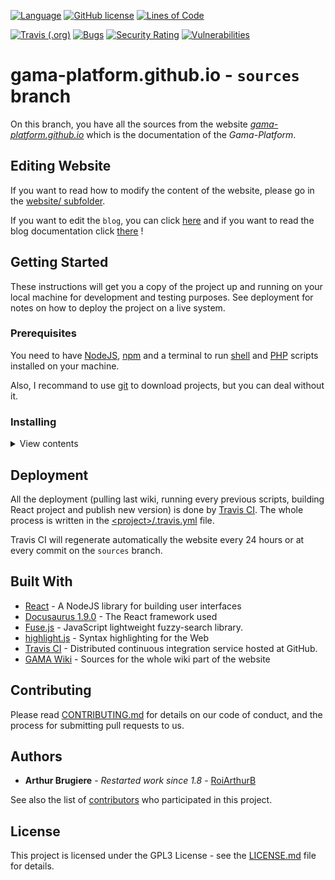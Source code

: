 [![Language](https://img.shields.io/badge/language-NodeJS-green.svg)](https://nodejs.org/)
[![GitHub license](https://img.shields.io/github/license/gama-platform/gama-platform.github.io)](https://github.com/gama-platform/gama-platform.github.io/blob/sources/LICENSE)
[![Lines of Code](https://sonarcloud.io/api/project_badges/measure?project=gama-platform_gama-platform.github.io&metric=ncloc)](https://sonarcloud.io/dashboard?id=gama-platform_gama-platform.github.io)

[![Travis (.org)](https://img.shields.io/travis/gama-platform/gama-platform.github.io)](https://travis-ci.org/gama-platform/gama-platform.github.io)
[![Bugs](https://sonarcloud.io/api/project_badges/measure?project=gama-platform_gama-platform.github.io&metric=bugs)](https://sonarcloud.io/dashboard?id=gama-platform_gama-platform.github.io)
[![Security Rating](https://sonarcloud.io/api/project_badges/measure?project=gama-platform_gama-platform.github.io&metric=security_rating)](https://sonarcloud.io/dashboard?id=gama-platform_gama-platform.github.io)
[![Vulnerabilities](https://sonarcloud.io/api/project_badges/measure?project=gama-platform_gama-platform.github.io&metric=vulnerabilities)](https://sonarcloud.io/dashboard?id=gama-platform_gama-platform.github.io)

# gama-platform.github.io - `sources` branch

On this branch, you have all the sources from the website [_gama-platform.github.io_](http://gama-platform.org) which is the documentation of the _Gama-Platform_.

## Editing Website

If you want to read how to modify the content of the website, please go in the [website/ subfolder](https://github.com/gama-platform/gama-platform.github.io/blob/sources/website/).

If you want to edit the `blog`, you can click [here](https://github.com/gama-platform/gama-platform.github.io/blob/sources/website/blog/) and if you want to read the blog documentation click [there](https://github.com/gama-platform/gama-platform.github.io/tree/sources/website#editing-blog) !

## Getting Started

These instructions will get you a copy of the project up and running on your local machine for development and testing purposes. See deployment for notes on how to deploy the project on a live system.

### Prerequisites

You need to have [NodeJS](https://nodejs.org/en/), [npm](https://www.npmjs.com/) and a terminal to run [shell](https://en.wikipedia.org/wiki/Shell_script) and [PHP](https://php.net/) scripts installed on your machine.

Also, I recommand to use [git](https://git-scm.com/) to download projects, but you can deal without it.

### Installing

<details>
<summary>View contents</summary>

Here's a step by step series of command that tell you how to get a development env running.

First of all, you need to download this project on the `sources` branch

```
git clone https://github.com/gama-platform/gama-platform.github.io.git -b sources
```

Now, move on the project and clone the _Gama wiki_ in the folder. This project is not inside by default because I want it updated at each build (in Travis) and I wanted to keep this repo lightweight.

```
cd ./gama-platform.github.io
git clone https://github.com/gama-platform/gama.wiki.git
```

Now, you'll run some custom scripts which will pre-process every files for the website.

The first script will copy every files from _gama.wiki/_ to the right location in the new website.

```
sh ./script/unstructurize.sh
```

The second script will correct some links (to images or else) in markdowns files.

```
sh ./script/link_fixer.sh
```

This two lines will generate a sidebar Docusaurus-friendly (a JSON) from the gama.wiki's one.

```
sed -i '/^$/d' './docs/_Sidebar.md' # Remove blank line
php script/sidebarCopy.php
``` 

The last script will create a header ([learn more here](https://docusaurus.io/docs/en/doc-markdown#markdown-headers)) to have correct title in pages.

```
sh script/autoHeader.sh
```

The final command to prepare the project is to install _npm_ packages. So you should move in the _website/_ sub-folder and install packages listed in `packages.json` file.

```
cd <project>/website
npm install
```

Now you have your project ready to start it in your local machine! Congrats.

All you need to do is to start your project with _npm_ from the _website/_ folder

```
cd <project>/website
npm start
```

In less than a minute, you should have the website running in local on port 3000 open in your favorite browser.

</details>

## Deployment

All the deployment (pulling last wiki, running every previous scripts, building React project and publish new version) is done by [Travis CI](https://travis-ci.org/gama-platform/gama-platform.github.io). The whole process is written in the [\<project\>/.travis.yml](https://github.com/gama-platform/gama-platform.github.io/blob/sources/.travis.yml) file.

Travis CI will regenerate automatically the website every 24 hours or at every commit on the `sources` branch.

## Built With

* [React](https://reactjs.org/) - A NodeJS library for building user interfaces
* [Docusaurus 1.9.0](https://docusaurus.io/en/) - The React framework used
* [Fuse.js](https://fusejs.io) - JavaScript lightweight fuzzy-search library.
* [highlight.js](https://highlightjs.org/) - Syntax highlighting for the Web
* [Travis CI](https://travis-ci.org/) - Distributed continuous integration service hosted at GitHub.
* [GAMA Wiki](https://github.com/gama-platform/gama/wiki) - Sources for the whole wiki part of the website 

## Contributing

Please read [CONTRIBUTING.md](https://gama-platform.github.io/wiki/Contribute) for details on our code of conduct, and the process for submitting pull requests to us.

## Authors

* **Arthur Brugiere** - *Restarted work since 1.8* - [RoiArthurB](https://github.com/RoiArthurB)

See also the list of [contributors](https://github.com/gama-platform/gama-platform.github.io/contributors) who participated in this project.

## License

This project is licensed under the GPL3 License - see the [LICENSE.md](https://github.com/gama-platform/gama-platform.github.io/blob/sources/LICENSE) file for details.
